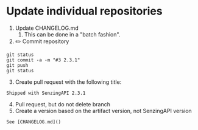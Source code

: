 # Update individual repositories

1. Update CHANGELOG.md
   1. This can be done in a "batch fashion".
2. :pencil2: Commit repository

```console
git status
git commit -a -m "#3 2.3.1"
git push
git status
```

3. Create pull request with the following title:

```console
Shipped with SenzingAPI 2.3.1
```

4. Pull request, but do not delete branch
5. Create a version based on the artifact version, not SenzingAPI version

```console
See [CHANGELOG.md]()
```
